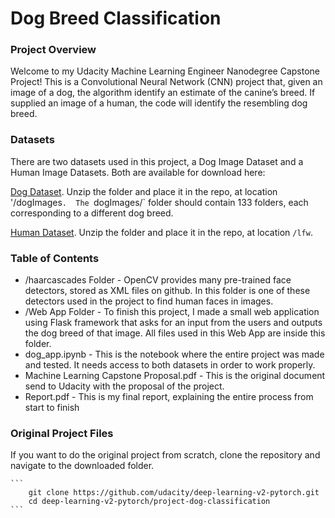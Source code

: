 # Dog Breed Classification

### Project Overview

Welcome to my Udacity Machine Learning Engineer Nanodegree Capstone Project! This is a Convolutional Neural Network (CNN) project that, given an image of a dog, the algorithm identify an estimate of the canine’s breed.  If supplied an image of a human, the code will identify the resembling dog breed.  

### Datasets

There are two datasets used in this project, a Dog Image Dataset and a Human Image Datasets. Both are available for download here:

[Dog Dataset](https://s3-us-west-1.amazonaws.com/udacity-aind/dog-project/dogImages.zip). Unzip the folder and place it in the repo, at location '/dogImages`.  The `dogImages/` folder should contain 133 folders, each corresponding to a different dog breed.

[Human Dataset](http://vis-www.cs.umass.edu/lfw/lfw.tgz). Unzip the folder and place it in the repo, at location `/lfw`. 

### Table of Contents

* /haarcascades Folder - OpenCV provides many pre-trained face detectors, stored as XML files on github. In this folder is one of these detectors used in the project to find human faces in images.
* /Web App Folder - To finish this project, I made a small web application using Flask framework that asks for an input from the users and outputs the dog breed of that image. All files used in this Web App are inside this folder.
* dog_app.ipynb - This is the notebook where the entire project was made and tested. It needs access to both datasets in order to work properly.
* Machine Learning Capstone Proposal.pdf - This is the original document send to Udacity with the proposal of the project.
* Report.pdf - This is my final report, explaining the entire process from start to finish

### Original Project Files

If you want to do the original project from scratch, clone the repository and navigate to the downloaded folder.
	
	```	
		git clone https://github.com/udacity/deep-learning-v2-pytorch.git
		cd deep-learning-v2-pytorch/project-dog-classification
	```
